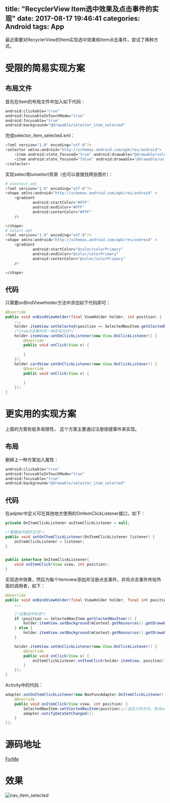 title: "RecyclerView Item选中效果及点击事件的实现"
date: 2017-08-17 19:46:41
categories: Android
tags: App
---
最近需要对RecyclerView的Item实现选中效果和Item点击事件，尝试了两种方式。


# 受限的简易实现方案
## 布局文件
首先在Item的布局文件中加入如下代码：
```bash
android:clickable="true"
android:focusableInTouchMode="true"
android:focusable="true"
android:background="@drawable/selector_item_selected"
```
完成selector_item_selected.xml：
```bash
<?xml version="1.0" encoding="utf-8"?>
<selector xmlns:android="http://schemas.android.com/apk/res/android">
    <item android:state_focused="true" android:drawable="@drawable/select"/>
    <item android:state_focused="false" android:drawable="@drawable/un_select"/>
</selector>
```
<!--more-->
实现select和unselect资源（也可以直接找两张图片）：
```bash
# unselect.xml
<?xml version="1.0" encoding="utf-8"?>
<shape xmlns:android="http://schemas.android.com/apk/res/android" >
    <gradient
            android:startColor="#FFF"
            android:endColor="#FFF"
            android:centerColor="#FFF"
    />

</shape>
# select.xml
<?xml version="1.0" encoding="utf-8"?>
<shape xmlns:android="http://schemas.android.com/apk/res/android" >
    <gradient
            android:startColor="@color/colorPrimary"
            android:endColor="@color/colorPrimary"
            android:centerColor="@color/colorPrimary"
    />

</shape>
```
## 代码
只需要onBindViewHolder方法中添加如下代码即可：
```java
@Override
public void onBindViewHolder(final ViewHolder holder, int position) {
    ...
    holder.itemView.setSelected(position == SelectedNavItem.getSlectedNavItem()); 
    /*item点击事件的一种实现方式*/
    holder.itemView.setOnClickListener(new View.OnClickListener() {
        @Override
        public void onClick(View v) {
            
        }
    });
    holder.cardView.setOnClickListener(new View.OnClickListener() {
        @Override
        public void onClick(View v) {
            
        }
    });
}
```

# 更实用的实现方案
上面的方案有挺多局限性， 这个方案主要通过注册按键事件来实现。
## 布局
删掉上一种方案加入属性：
```bash
android:clickable="true"
android:focusableInTouchMode="true"
android:focusable="true"
android:background="@drawable/selector_item_selected"
```
## 代码
在adpter中定义可在其他地方使用的OnItemClickListener接口，如下：
```java
private OnItemClickListener onItemClickListener = null;

/*暴露给外部的方法*/
public void setOnItemClickListener(OnItemClickListener listener) {
    onItemClickListener = listener;
}


public interface OnItemClickListener{
    void onItemClick(View view, int position);
}
```

实现选中效果，然后为每个itemview添加并注册点击事件，并将点击事件传给外面的调用者，如下：
```java
@Override
public void onBindViewHolder(final ViewHolder holder, final int position) {
    ...

    /*设置选中状态*/
    if (position == SelectedNavItem.getSlectedNavItem()) {
        holder.itemView.setBackground(mContext.getResources().getDrawable(R.drawable.selected));
    } else {
        holder.itemView.setBackground(mContext.getResources().getDrawable(R.drawable.un_select));
    }

    holder.itemView.setOnClickListener(new View.OnClickListener() {
        @Override
        public void onClick(View v) {
            onItemClickListener.onItemClick(holder.itemView, position);
        }
    });
}
```
Activity中的代码：
```java
adapter.setOnItemClickListener(new NavFuncAdapter.OnItemClickListener() {
    @Override
    public void onItemClick(View view, int position) {
        SelectedNavItem.setSlectedNavItem(position);//自定义的方法，告诉adpter被点击item
        adapter.notifyDataSetChanged();
    }
});
```

# 源码地址
[ForMe](https://github.com/huaqianlee/ForMe)


# 效果
![nav_item_selected](http://7xjdax.com1.z0.glb.clouddn.com/blog/forme/select_item_effct.gif)
